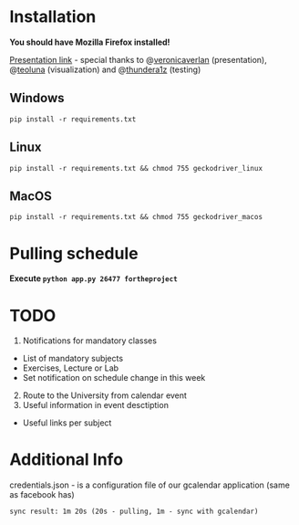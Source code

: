 # Installation

**You should have Mozilla Firefox installed!**

[Presentation link](https://docs.google.com/presentation/d/1KmflMv4MoMv347rogEWM6tKwSy8gkSOlEDnevw8okhc/edit#slide=id.g60ff400cd6_0_209) - special thanks to @[veronicaverlan](https://github.com/veronicaverlan) (presentation), @[teoluna](https://github.com/teoluna) (visualization) and @[thundera1z](https://github.com/thundera1z) (testing)
## Windows
`pip install -r requirements.txt`

## Linux
`pip install -r requirements.txt && chmod 755 geckodriver_linux`

## MacOS
`pip install -r requirements.txt && chmod 755 geckodriver_macos`

# Pulling schedule
**Execute `python app.py 26477 fortheproject`**


# TODO
1) Notifications for mandatory classes
 - List of mandatory subjects
 - Exercises, Lecture or Lab
 - Set notification on schedule change in this week
2) Route to the University from calendar event
3) Useful information in event desctiption
 - Useful links per subject 


# Additional Info
credentials.json - is a configuration file of our gcalendar application 
(same as facebook has)

`sync result: 1m 20s (20s - pulling, 1m - sync with gcalendar)`
